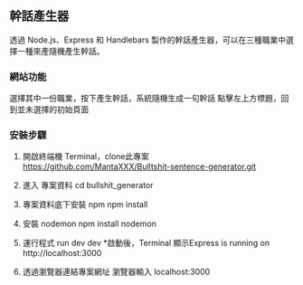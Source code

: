 ## 幹話產生器

透過 Node.js、Express 和 Handlebars 製作的幹話產生器，可以在三種職業中選擇一種來產隨機產生幹話。

### 網站功能

選擇其中一份職業，按下產生幹話，系統隨機生成一句幹話
點擊左上方標題，回到並未選擇的初始頁面

### 安裝步驟 

1. 開啟終端機 Terminal，clone此專案
https://github.com/MantaXXX/Bulltshit-sentence-generator.git

2. 進入 專案資料
cd bullshit_generator

3. 專案資料底下安裝 npm
npm install 

4. 安裝 nodemon
npm install nodemon

5. 運行程式
run dev dev
*啟動後，Terminal 顯示Express is running on http://localhost:3000

6. 透過瀏覽器連結專案網址
瀏覽器輸入 localhost:3000